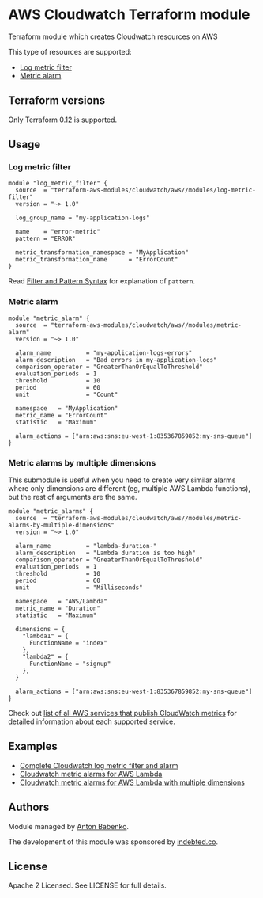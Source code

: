 # AWS Cloudwatch Terraform module

Terraform module which creates Cloudwatch resources on AWS

This type of resources are supported:

* [Log metric filter](https://www.terraform.io/docs/providers/aws/r/cloudwatch_log_metric_filter.html)
* [Metric alarm](https://www.terraform.io/docs/providers/aws/r/cloudwatch_metric_alarm.html)

## Terraform versions

Only Terraform 0.12 is supported.

## Usage

### Log metric filter

```hcl
module "log_metric_filter" {
  source  = "terraform-aws-modules/cloudwatch/aws//modules/log-metric-filter"
  version = "~> 1.0"

  log_group_name = "my-application-logs"

  name    = "error-metric"
  pattern = "ERROR"

  metric_transformation_namespace = "MyApplication"
  metric_transformation_name      = "ErrorCount"
}
```

Read [Filter and Pattern Syntax](https://docs.aws.amazon.com/AmazonCloudWatch/latest/logs/FilterAndPatternSyntax.html) for explanation of `pattern`.

### Metric alarm

```hcl
module "metric_alarm" {
  source  = "terraform-aws-modules/cloudwatch/aws//modules/metric-alarm"
  version = "~> 1.0"

  alarm_name          = "my-application-logs-errors"
  alarm_description   = "Bad errors in my-application-logs"
  comparison_operator = "GreaterThanOrEqualToThreshold"
  evaluation_periods  = 1
  threshold           = 10
  period              = 60
  unit                = "Count"

  namespace   = "MyApplication"
  metric_name = "ErrorCount"
  statistic   = "Maximum"

  alarm_actions = ["arn:aws:sns:eu-west-1:835367859852:my-sns-queue"]
}
```

### Metric alarms by multiple dimensions

This submodule is useful when you need to create very similar alarms where only dimensions are different (eg, multiple AWS Lambda functions), but the rest of arguments are the same.

```hcl
module "metric_alarms" {
  source  = "terraform-aws-modules/cloudwatch/aws//modules/metric-alarms-by-multiple-dimensions"
  version = "~> 1.0"

  alarm_name          = "lambda-duration-"
  alarm_description   = "Lambda duration is too high"
  comparison_operator = "GreaterThanOrEqualToThreshold"
  evaluation_periods  = 1
  threshold           = 10
  period              = 60
  unit                = "Milliseconds"

  namespace   = "AWS/Lambda"
  metric_name = "Duration"
  statistic   = "Maximum"

  dimensions = {
    "lambda1" = {
      FunctionName = "index"
    },
    "lambda2" = {
      FunctionName = "signup"
    },
  }

  alarm_actions = ["arn:aws:sns:eu-west-1:835367859852:my-sns-queue"]
}
```

Check out [list of all AWS services that publish CloudWatch metrics](https://docs.aws.amazon.com/AmazonCloudWatch/latest/monitoring/aws-services-cloudwatch-metrics.html) for detailed information about each supported service.

## Examples

* [Complete Cloudwatch log metric filter and alarm](https://github.com/terraform-aws-modules/terraform-aws-cloudwatch/tree/master/examples/complete-log-metric-filter-and-alarm)
* [Cloudwatch metric alarms for AWS Lambda](https://github.com/terraform-aws-modules/terraform-aws-cloudwatch/tree/master/examples/lambda-metric-alarm)
* [Cloudwatch metric alarms for AWS Lambda with multiple dimensions](https://github.com/terraform-aws-modules/terraform-aws-cloudwatch/tree/master/examples/metric-alarms-by-multiple-dimensions)

<!-- BEGINNING OF PRE-COMMIT-TERRAFORM DOCS HOOK -->

<!-- END OF PRE-COMMIT-TERRAFORM DOCS HOOK -->

## Authors

Module managed by [Anton Babenko](https://github.com/antonbabenko).

The development of this module was sponsored by [indebted.co](https://www.indebted.co/?utm_source=terraform-aws-cloudwatch).

## License

Apache 2 Licensed. See LICENSE for full details.
